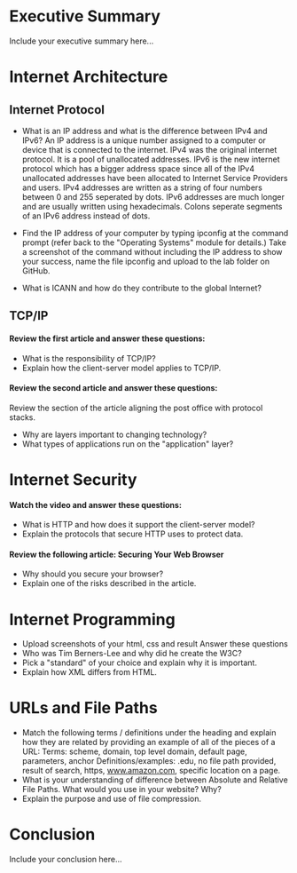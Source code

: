 # Executive Summary
Include your executive summary here...

# Internet Architecture

## Internet Protocol
* What is an IP address and what is the difference between IPv4 and IPv6?
An IP address is a unique number assigned to a computer or device that is connected to the internet. IPv4 was the original internet protocol. It is a pool of unallocated addresses. IPv6 is the new internet protocol which has a bigger address space since all of the IPv4 unallocated addresses have been allocated to Internet Service Providers and users. IPv4 addresses are written as a string of four numbers between 0 and 255 seperated by dots. IPv6 addresses are much longer and are usually written using hexadecimals. Colons seperate segments of an IPv6 address instead of dots. 


* Find the IP address of your computer by typing ipconfig at the command prompt (refer back to the "Operating Systems" module for details.) Take a screenshot of the command without including the IP address to show your success, name the file ipconfig and upload to the lab folder on GitHub.

* What is ICANN and how do they contribute to the global Internet?

## TCP/IP
#### Review the first article and answer these questions:
* What is the responsibility of TCP/IP?
* Explain how the client-server model applies to TCP/IP.

#### Review the second article and answer these questions:
Review the section of the article aligning the post office with protocol stacks.
* Why are layers important to changing technology?
* What types of applications run on the "application" layer?

# Internet Security
#### Watch the video and answer these questions:
* What is HTTP and how does it support the client-server model?
* Explain the protocols that secure HTTP uses to protect data.

#### Review the following article: Securing Your Web Browser
* Why should you secure your browser?
* Explain one of the risks described in the article.

# Internet Programming
* Upload screenshots of your html, css and result
Answer these questions
* Who was Tim Berners-Lee and why did he create the W3C?
* Pick a "standard" of your choice and explain why it is important.
* Explain how XML differs from HTML.

# URLs and File Paths
* Match the following terms / definitions under the heading and explain how they are related by providing an example of all of the pieces of a URL: 
Terms: scheme, domain, top level domain, default page, parameters, anchor 
Definitions/examples: .edu, no file path provided, result of search, https, www.amazon.com, specific location on a page.
* What is your understanding of difference between Absolute and Relative File Paths. What would you use in your website? Why?
* Explain the purpose and use of file compression.

# Conclusion
Include your conclusion here...
